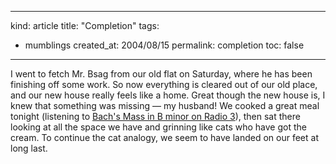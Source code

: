 -----
kind: article
title: "Completion"
tags:
- mumblings
created_at: 2004/08/15
permalink: completion
toc: false
-----

<p>I went to fetch Mr. Bsag from our old flat on Saturday, where he has been finishing off some work. So now everything is cleared out of our old place, and our new house really feels like a home. Great though the new house is, I knew that something was missing &mdash; my husband! We cooked a great meal tonight (listening to <a href="http://www.bbc.co.uk/radio3/proms2004/pip/ytt24/" title="Proms Schedule">Bach's Mass in B minor on Radio 3</a>), then sat there looking at all the space we have and grinning like cats who have got the cream. To continue the cat analogy, we seem to have landed on our feet at long last.</p>


